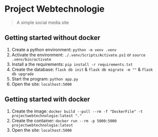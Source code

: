 # Project Webtechnologie

> A simple social media site

## Getting started without docker

1. Create a python environment: `python -m venv .venv`
2. Activate the environment: `./.venv/Scripts/Activate.ps1` or `source .venv/bin/activate`
3. Install a the requirements: `pip install -r requirements.txt`
4. Create the database: `flask db init` & `flask db migrate -m ""` & `flask db upgrade`
5. Start the program: `python app.py`
6. Open the site: `localhost:5000`

## Getting started with docker

1. Create the image: `docker build --pull --rm -f "DockerFile" -t projectwebtechnologie:latest "."`
2. Create the container: `docker run --rm -p 5000:5000 projectwebtechnologie:latest`
3. Open the site: `localhost:5000`
